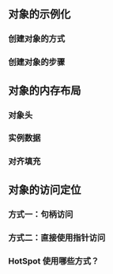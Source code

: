 ## 对象的示例化

### 创建对象的方式

### 创建对象的步骤

## 对象的内存布局

### 对象头

### 实例数据

### 对齐填充

## 对象的访问定位

### 方式一：句柄访问

### 方式二：直接使用指针访问

### HotSpot 使用哪些方式？